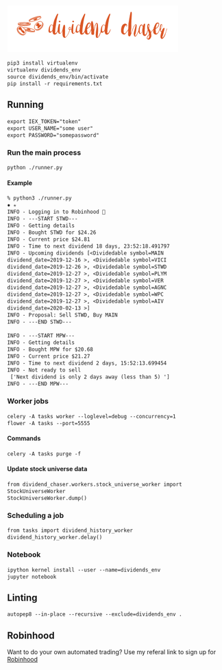 ![Dividend Chaser](./assets/chaser_logo.png)

```
pip3 install virtualenv
virtualenv dividends_env
source dividends_env/bin/activate
pip install -r requirements.txt
```

## Running

```
export IEX_TOKEN="token"
export USER_NAME="some user"
export PASSWORD="somepassword"
```

### Run the main process

```
python ./runner.py
```

#### Example

```
% python3 ./runner.py                                                                                                                                                                                  ✹ ✭
INFO - Logging in to Robinhood 🏹
INFO - ---START STWD---
INFO - Getting details
INFO - Bought STWD for $24.26
INFO - Current price $24.81
INFO - Time to next dividend 18 days, 23:52:18.491797
INFO - Upcoming dividends [<Dividedable symbol=MAIN dividend_date=2019-12-16 >, <Dividedable symbol=VICI dividend_date=2019-12-26 >, <Dividedable symbol=STWD dividend_date=2019-12-27 >, <Dividedable symbol=PLYM dividend_date=2019-12-27 >, <Dividedable symbol=VER dividend_date=2019-12-27 >, <Dividedable symbol=AGNC dividend_date=2019-12-27 >, <Dividedable symbol=WPC dividend_date=2019-12-27 >, <Dividedable symbol=AIV dividend_date=2020-02-13 >]
INFO - Proposal: Sell STWD, Buy MAIN
INFO - ---END STWD---

INFO - ---START MPW---
INFO - Getting details
INFO - Bought MPW for $20.68
INFO - Current price $21.27
INFO - Time to next dividend 2 days, 15:52:13.699454
INFO - Not ready to sell
 ['Next dividend is only 2 days away (less than 5) ']
INFO - ---END MPW---
```

### Worker jobs

```
celery -A tasks worker --loglevel=debug --concurrency=1
flower -A tasks --port=5555
```

#### Commands

```
celery -A tasks purge -f
```

#### Update stock universe data

```
from dividend_chaser.workers.stock_universe_worker import StockUniverseWorker
StockUniverseWorker.dump()
```

### Scheduling a job

```
from tasks import dividend_history_worker
dividend_history_worker.delay()
```

### Notebook

```
ipython kernel install --user --name=dividends_env
jupyter notebook
```

## Linting

```
autopep8 --in-place --recursive --exclude=dividends_env .

```

## Robinhood

Want to do your own automated trading? Use my referal link to sign up for [Robinhood](https://join.robinhood.com/ilyak36)
